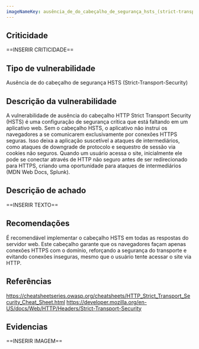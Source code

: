 ```yaml
---
imageNameKey: ausência_de_do_cabeçalho_de_segurança_hsts_(strict-transport-security)
---
```

## Criticidade
==INSERIR CRITICIDADE==
## Tipo de vulnerabilidade
Ausência de do cabeçalho de segurança HSTS (Strict-Transport-Security)
## Descrição da vulnerabilidade
A vulnerabilidade de ausência do cabeçalho HTTP Strict Transport Security (HSTS) é uma configuração de segurança crítica que está faltando em um aplicativo web. Sem o cabeçalho HSTS, o aplicativo não instrui os navegadores a se comunicarem exclusivamente por conexões HTTPS seguras. Isso deixa a aplicação suscetível a ataques de intermediários, como ataques de downgrade de protocolo e sequestro de sessão via cookies não seguros. Quando um usuário acessa o site, inicialmente ele pode se conectar através de HTTP não seguro antes de ser redirecionado para HTTPS, criando uma oportunidade para ataques de intermediários (MDN Web Docs, Splunk).
## Descrição de achado
==INSERIR TEXTO==
## Recomendações
É recomendável implementar o cabeçalho HSTS em todas as respostas do servidor web. Este cabeçalho garante que os navegadores façam apenas conexões HTTPS com o domínio, reforçando a segurança do transporte e evitando conexões inseguras, mesmo que o usuário tente acessar o site via HTTP.
## Referências
https://cheatsheetseries.owasp.org/cheatsheets/HTTP_Strict_Transport_Security_Cheat_Sheet.html
https://developer.mozilla.org/en-US/docs/Web/HTTP/Headers/Strict-Transport-Security
## Evidencias
==INSERIR IMAGEM==